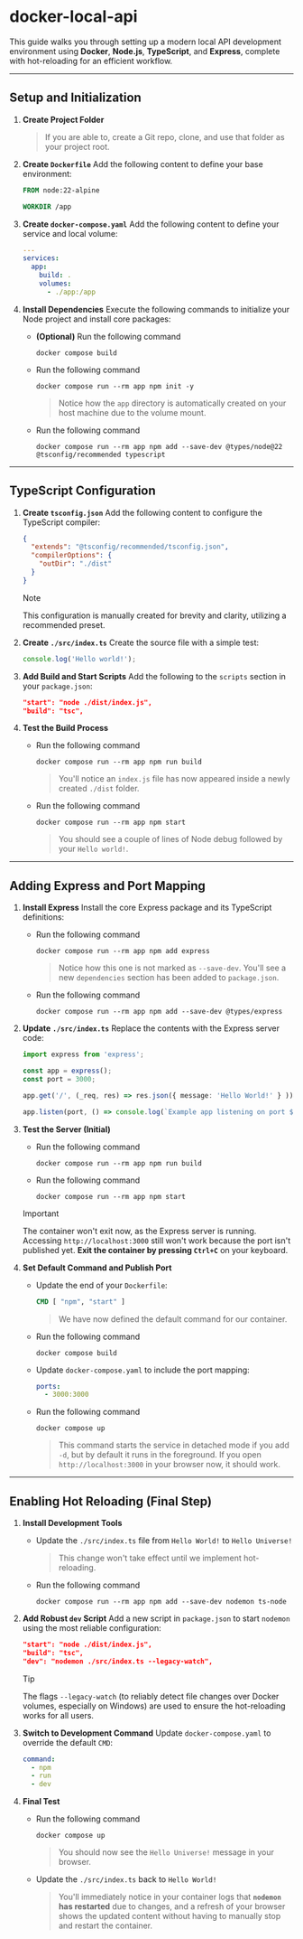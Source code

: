 # docker-local-api

This guide walks you through setting up a modern local API development environment using **Docker**, **Node.js**, **TypeScript**, and **Express**, complete with hot-reloading for an efficient workflow.

---

## Setup and Initialization

1.  **Create Project Folder**
    > If you are able to, create a Git repo, clone, and use that folder as your project root.

2.  **Create `Dockerfile`**
    Add the following content to define your base environment:

    ```Dockerfile
    FROM node:22-alpine

    WORKDIR /app
    ```

3.  **Create `docker-compose.yaml`**
    Add the following content to define your service and local volume:

    ```yaml
    ---
    services:
      app:
        build: .
        volumes:
          - ./app:/app
    ```

4.  **Install Dependencies**
    Execute the following commands to initialize your Node project and install core packages:

    -   **(Optional)** Run the following command

        ```shell
        docker compose build
        ```

    -   Run the following command

        ```shell
        docker compose run --rm app npm init -y
        ```
        > Notice how the `app` directory is automatically created on your host machine due to the volume mount.

    -   Run the following command
        ```shell
        docker compose run --rm app npm add --save-dev @types/node@22 @tsconfig/recommended typescript
        ```

---

## TypeScript Configuration

1.  **Create `tsconfig.json`**
    Add the following content to configure the TypeScript compiler:

    ```json
    {
      "extends": "@tsconfig/recommended/tsconfig.json",
      "compilerOptions": {
        "outDir": "./dist"
      }
    }
    ```

    > [!NOTE]
    > This configuration is manually created for brevity and clarity, utilizing a recommended preset.

2.  **Create `./src/index.ts`**
    Create the source file with a simple test:

    ```typescript
    console.log('Hello world!');
    ```

3.  **Add Build and Start Scripts**
    Add the following to the `scripts` section in your `package.json`:

    ```json
    "start": "node ./dist/index.js",
    "build": "tsc",
    ```

4.  **Test the Build Process**
    -   Run the following command

        ```shell
        docker compose run --rm app npm run build
        ```
        > You'll notice an `index.js` file has now appeared inside a newly created `./dist` folder.

    -   Run the following command

        ```shell
        docker compose run --rm app npm start
        ```
        > You should see a couple of lines of Node debug followed by your `Hello world!`.

---

## Adding Express and Port Mapping

1.  **Install Express**
    Install the core Express package and its TypeScript definitions:
    -   Run the following command

        ```shell
        docker compose run --rm app npm add express
        ```
        > Notice how this one is not marked as `--save-dev`. You'll see a new `dependencies` section has been added to `package.json`.

    -   Run the following command
        ```shell
        docker compose run --rm app npm add --save-dev @types/express
        ```

2.  **Update `./src/index.ts`**
    Replace the contents with the Express server code:

    ```typescript
    import express from 'express';

    const app = express();
    const port = 3000;

    app.get('/', (_req, res) => res.json({ message: 'Hello World!' } ));

    app.listen(port, () => console.log(`Example app listening on port ${port}`));
    ```

3.  **Test the Server (Initial)**
    -   Run the following command

        ```shell
        docker compose run --rm app npm run build
        ```

    -   Run the following command

        ```shell
        docker compose run --rm app npm start
        ```

    > [!IMPORTANT]
    > The container won't exit now, as the Express server is running. Accessing `http://localhost:3000` still won't work because the port isn't published yet. **Exit the container by pressing `Ctrl+C`** on your keyboard.

4.  **Set Default Command and Publish Port**
    -   Update the end of your `Dockerfile`:

        ```Dockerfile
        CMD [ "npm", "start" ]
        ```
        > We have now defined the default command for our container.

    -   Run the following command

        ```shell
        docker compose build
        ```

    -   Update `docker-compose.yaml` to include the port mapping:

        ```yaml
        ports:
          - 3000:3000
        ```

    -   Run the following command

        ```shell
        docker compose up
        ```
        > This command starts the service in detached mode if you add `-d`, but by default it runs in the foreground. If you open `http://localhost:3000` in your browser now, it should work.

---

## Enabling Hot Reloading (Final Step)

1.  **Install Development Tools**
    -   Update the `./src/index.ts` file from `Hello World!` to `Hello Universe!`
        > This change won't take effect until we implement hot-reloading.
    -   Run the following command

        ```shell
        docker compose run --rm app npm add --save-dev nodemon ts-node
        ```

2.  **Add Robust `dev` Script**
    Add a new script in `package.json` to start `nodemon` using the most reliable configuration:

    ```json
    "start": "node ./dist/index.js",
    "build": "tsc",
    "dev": "nodemon ./src/index.ts --legacy-watch",
    ```
    > [!TIP]
    > The flags `--legacy-watch` (to reliably detect file changes over Docker volumes, especially on Windows) are used to ensure the hot-reloading works for all users.

3.  **Switch to Development Command**
    Update `docker-compose.yaml` to override the default `CMD`:

    ```yaml
    command:
      - npm
      - run
      - dev
    ```

4.  **Final Test**
    -   Run the following command

        ```shell
        docker compose up
        ```
        > You should now see the `Hello Universe!` message in your browser.

    -   Update the `./src/index.ts` back to `Hello World!`
        > You'll immediately notice in your container logs that **`nodemon` has restarted** due to changes, and a refresh of your browser shows the updated content without having to manually stop and restart the container.
